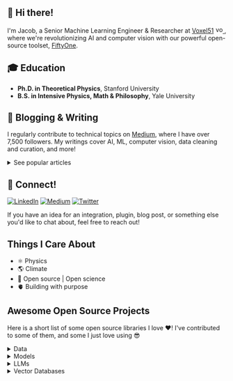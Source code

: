 ## 👋 Hi there! 

I'm Jacob, a Senior Machine Learning Engineer & Researcher at 
<a href="https://voxel51.com/">Voxel51</a> 
<a href="https://voxel51.com/">
  <img src="https://gist.githubusercontent.com/jacobmarks/eb18cc90596f7310e4dad1be2526c070/raw/e05e51be697a9501f64fe8d1b7008fc5ebe56369/fiftyone_icon.svg" width="16" height="16" alt="voxel51 icon" style="margin-left: 1px; margin-right: 0px;"/>
</a>,
where we're revolutionizing AI and computer vision with our powerful open-source toolset, 
<a href="https://github.com/voxel51/fiftyone">FiftyOne</a>. 


## 🎓 Education
- **Ph.D. in Theoretical Physics**, Stanford University
- **B.S. in Intensive Physics, Math & Philosophy**, Yale University


  
## 📝 Blogging & Writing
I regularly contribute to technical topics on [Medium](https://medium.com/@jacob_marks), where I have over 7,500 followers. My writings cover AI, ML, computer vision, data cleaning and curation, and more!

<details>
  <summary>See popular articles</summary>
  
  <table>
    <tr>
      <td>
        <a href="https://medium.com/towards-data-science/how-i-turned-my-companys-docs-into-a-searchable-database-with-openai-4f2d34bd8736" title="How I Turned My Company's Docs into a Searchable Database with OpenAI">
          <img src="https://miro.medium.com/v2/resize:fit:1400/format:webp/1*rsp22rKwFDjiwwCcUly56Q.jpeg" alt="How I Turned My Company's Docs into a Searchable Database with OpenAI" width="300px" style="border-radius: 8px; margin-right: 20px;"/>
        </a>
      </td>
      <td>
        <a href="https://medium.com/towards-data-science/how-i-turned-my-companys-docs-into-a-searchable-database-with-openai-4f2d34bd8736">
          <strong>How I Turned My Company's Docs into a Searchable Database with OpenAI</strong>
        </a><br/>
        <strong>April 25, 2023</strong> | <strong>Towards Data Science</strong><br/>
        In this article, I discuss how I leveraged OpenAI's GPT-3 to turn my company's documentation into a searchable database. This project simplifies the way we access and interact with internal resources, enhancing productivity.
      </td>
    </tr>
    <tr>
  <td>
    <a href="https://towardsdatascience.com/how-i-turned-chatgpt-into-an-sql-like-translator-for-image-and-video-datasets-7b22b318400a" title="How I Turned ChatGPT into an SQL-Like Translator for Image and Video Datasets">
      <img src="https://miro.medium.com/v2/resize:fit:1400/format:webp/1*gNwD_DwauZY8c9M4qs_84g.png" alt="How I Turned ChatGPT into an SQL-Like Translator for Image and Video Datasets" width="300px" style="border-radius: 8px; margin-right: 20px;"/>
    </a>
  </td>
  <td>
    <a href="https://towardsdatascience.com/how-i-turned-chatgpt-into-an-sql-like-translator-for-image-and-video-datasets-7b22b318400a">
      <strong>How I Turned ChatGPT into an SQL-Like Translator for Image and Video Datasets</strong>
    </a><br/>
    <strong>June 08, 2023</strong> | <strong>Towards Data Science</strong><br/>
    In this article, I discuss how I used GPT-3.5 to create a text-to-query translator that allows users to interact with image and video datasets using natural language.
  </td>
</tr>
<tr>
  <td>
    <a href="https://towardsdatascience.com/what-i-learned-pushing-prompt-engineering-to-the-limit-c40f0740641f" title="What I Learned Pushing Prompt Engineering to the Limit">
      <img src="https://miro.medium.com/v2/resize:fit:1400/format:webp/1*nFLRfUETPWvhc3LZBiWu2Q.png" alt="What I Learned Pushing Prompt Engineering to the Limit" width="300px" style="border-radius: 8px; margin-right: 20px;"/>
    </a>
  </td>
  <td>
    <a href="https://towardsdatascience.com/what-i-learned-pushing-prompt-engineering-to-the-limit-c40f0740641f">
      <strong>What I Learned Pushing Prompt Engineering to the Limit</strong>
    </a><br/>
    <strong>June 12, 2023</strong> | <strong>Towards Data Science</strong><br/>
    In this article, I share my experiences and lessons learned from pushing the boundaries of prompt engineering. Using advanced techniques, I explore how to make the most out of language models for various applications.
  </td>
</tr>
<tr>
  <td>
    <a href="https://towardsdatascience.com/ai-telephone-a-battle-of-multimodal-models-282b01daf044" title="AI Telephone — A Battle of Multimodal Models">
      <img src="https://miro.medium.com/v2/resize:fit:1400/format:webp/1*UwwRH_FLxcQfz-74HmqgMw.png" alt="AI Telephone — A Battle of Multimodal Models" width="300px" style="border-radius: 8px; margin-right: 20px;"/>
    </a>
  </td>
  <td>
    <a href="https://towardsdatascience.com/ai-telephone-a-battle-of-multimodal-models-282b01daf044">
      <strong>AI Telephone — A Battle of Multimodal Models</strong>
    </a><br/>
    <strong>Jun 15, 2023</strong> | <strong>Towards Data Science</strong><br/>
    In this article, I explore the competitive landscape of multimodal AI models by setting up an "AI Telephone" experiment. I discuss the intricacies of various models and how they perform in this unique setup.
  </td>
</tr>
<tr>
  <td>
    <a href="https://towardsdatascience.com/an-ode-to-my-physics-ph-d-718894196f91" title="An Ode to my Physics Ph.D.">
      <img src="https://miro.medium.com/v2/resize:fit:1400/format:webp/1*Ui01e0ixX0-QTNR2C8mUAg.jpeg" alt="An Ode to my Physics Ph.D." width="300px" style="border-radius: 8px; margin-right: 20px;"/>
    </a>
  </td>
  <td>
    <a href="https://towardsdatascience.com/an-ode-to-my-physics-ph-d-718894196f91">
      <strong>An Ode to my Physics Ph.D.</strong>
    </a><br/>
    <strong>July 18, 2023</strong> | <strong>Towards Data Science</strong><br/>
    In this article, I open up on the journey from physics to machine learning, the challenge of transitioning into industry, and lessons learned along the way!
  </td>
</tr>
<tr>
  <td>
    <a href="https://towardsdatascience.com/how-to-build-a-semantic-search-engine-for-emojis-ef4c75e3f7be" title="How to Build a Semantic Search Engine for Emojis">
      <img src="https://miro.medium.com/v2/resize:fit:1400/format:webp/1*-nBxFjs3i8vKVL3IfzfVaA.png" alt="How to Build a Semantic Search Engine for Emojis" width="300px" style="border-radius: 8px; margin-right: 20px;"/>
    </a>
  </td>
  <td>
    <a href="https://towardsdatascience.com/how-to-build-a-semantic-search-engine-for-emojis-ef4c75e3f7be">
      <strong>How to Build a Semantic Search Engine for Emojis</strong>
    </a><br/>
    <strong>January 09, 2024</strong> | <strong>Towards Data Science</strong><br/>
    In this article, I detail the process of building a custom vector search pipeline utilizing
    multimodal data, cross-encoders, and reranking!
  </td>
</tr>
  </table>
  
</details>

## 🤗 Connect!

<a href="https://www.linkedin.com/in/jacob-marks" target="_blank"><img alt="LinkedIn" src="https://img.shields.io/badge/linkedin-%230077B5.svg?&style=for-the-badge&logo=linkedin&logoColor=white" /></a>
<a href="https://medium.com/@jacob_marks" target="_blank"><img alt="Medium" src="https://img.shields.io/badge/medium-%2312100E.svg?&style=for-the-badge&logo=medium&logoColor=white" /></a>
<a href="https://twitter.com/QuantumMarks" target="_blank"><img alt="Twitter" src="https://img.shields.io/badge/twitter-%231DA1F2.svg?&style=for-the-badge&logo=twitter&logoColor=white" /></a>

If you have an idea for an integration, plugin, blog post, or something else you'd like to chat about, feel free to reach out!

## Things I Care About

- ⚛️ Physics
- 🌎 Climate
- 📖 Open source | Open science
- 🫀 Building with purpose

## Awesome Open Source Projects
Here is a short list of some open source libraries I love ❤️! I've contributed to some of them, and some I just love using 😎 

<details>
  <summary>Data</summary>
  <ul>
    <li><a href="https://github.com/voxel51/fiftyone">FiftyOne</a></li>
    <li><a href="https://github.com/albumentations-team/albumentations">Albumentations</a></li>
  </ul>
</details>

<details>
  <summary>Models</summary>
  <ul>
    <li><a href="https://github.com/openvinotoolkit/openvino">OpenVINO</a></li>
    <li><a href="https://www.supergradients.com/">SuperGradients</a></li>
    <li><a href="https://github.com/ultralytics/ultralytics">Ultralytics</a></li>
    <li><a href="https://github.com/mlfoundations/open_clip">OpenCLIP</a></li>
    <li><a href="https://github.com/huggingface/transformers">Transformers</a></li>
    <li><a href="https://github.com/huggingface/diffusers">Diffusers</a></li>
  </ul>
</details>

<details>
  <summary>LLMs</summary>
  <ul>
    <li><a href="https://github.com/langchain-ai/langchain">LangChain</a></li>
    <li><a href="https://github.com/whylabs/langkit">LangKit</a></li>
    <li><a href="https://github.com/jerryjliu/llama_index">LlamaIndex</a></li>
  </ul>
</details>

<details>
  <summary>Vector Databases</summary>
  <ul>
    <li><a href="https://github.com/lancedb/lancedb">LanceDB</a></li>
    <li><a href="https://github.com/milvus-io/milvus">Milvus</a></li>
    <li><a href="https://github.com/qdrant/qdrant">Qdrant</a></li>
  </ul>
</details>




